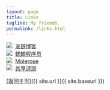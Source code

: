 ```yaml
---
layout: page
title: Links
tagline: My friends.
permalink: /links.html
---
```


<div class="link-chip">
  <img src="http://emlog.club/logo.jpg" class="link-chip-icon">
  <a target="_blank" class="link-chip-title" href="http://emlog.club/">友链博客</a>
</div>

<div class="link-chip">
  <img src="http://www.huisai.top/usr/files/icon.jpg" class="link-chip-icon" style="margin-left: -4px">
  <a target="_blank" class="link-chip-title" href="http://www.huisai.top">蟋蟀程序员</a>
</div>

<div class="link-chip">
  <img src="http://www.molerose.com/usr/themes/molerose/images/400-400.jpg" class="link-chip-icon" style="margin-left: -4px">
  <a target="_blank" class="link-chip-title" href="http://www.molerose.com/">Molerose</a>
</div>

<div class="link-chip">
  <img src="https://ogays.club/" class="link-chip-icon" style="margin-left: -4px">
  <a target="_blank" class="link-chip-title" href="http://emlog.club/">共享评测</a>
</div>

[返回主页]({{ site.url }}{{ site.baseurl }})
